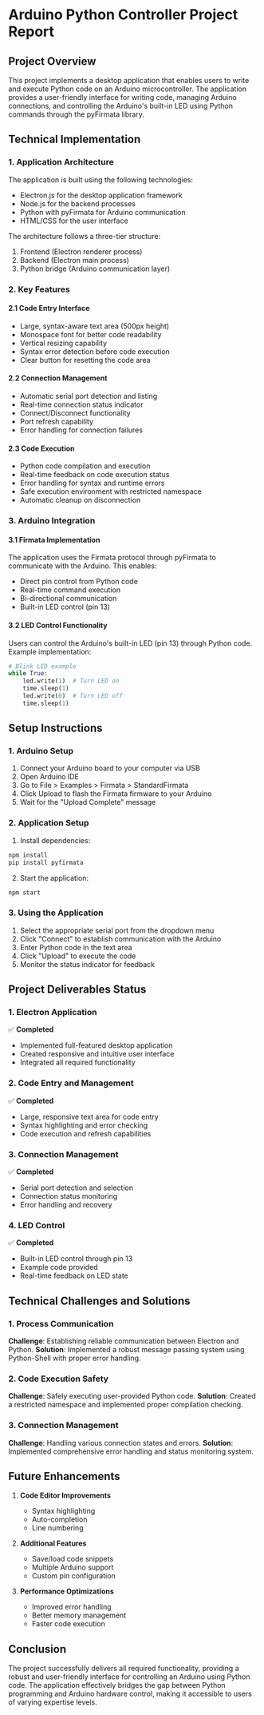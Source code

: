 # Arduino Python Controller Project Report

## Project Overview
This project implements a desktop application that enables users to write and execute Python code on an Arduino microcontroller. The application provides a user-friendly interface for writing code, managing Arduino connections, and controlling the Arduino's built-in LED using Python commands through the pyFirmata library.

## Technical Implementation

### 1. Application Architecture
The application is built using the following technologies:
- Electron.js for the desktop application framework
- Node.js for the backend processes
- Python with pyFirmata for Arduino communication
- HTML/CSS for the user interface

The architecture follows a three-tier structure:
1. Frontend (Electron renderer process)
2. Backend (Electron main process)
3. Python bridge (Arduino communication layer)

### 2. Key Features

#### 2.1 Code Entry Interface
- Large, syntax-aware text area (500px height)
- Monospace font for better code readability
- Vertical resizing capability
- Syntax error detection before code execution
- Clear button for resetting the code area

#### 2.2 Connection Management
- Automatic serial port detection and listing
- Real-time connection status indicator
- Connect/Disconnect functionality
- Port refresh capability
- Error handling for connection failures

#### 2.3 Code Execution
- Python code compilation and execution
- Real-time feedback on code execution status
- Error handling for syntax and runtime errors
- Safe execution environment with restricted namespace
- Automatic cleanup on disconnection

### 3. Arduino Integration

#### 3.1 Firmata Implementation
The application uses the Firmata protocol through pyFirmata to communicate with the Arduino. This enables:
- Direct pin control from Python code
- Real-time command execution
- Bi-directional communication
- Built-in LED control (pin 13)

#### 3.2 LED Control Functionality
Users can control the Arduino's built-in LED (pin 13) through Python code. Example implementation:
```python
# Blink LED example
while True:
    led.write(1)  # Turn LED on
    time.sleep(1)
    led.write(0)  # Turn LED off
    time.sleep(1)
```

## Setup Instructions

### 1. Arduino Setup
1. Connect your Arduino board to your computer via USB
2. Open Arduino IDE
3. Go to File > Examples > Firmata > StandardFirmata
4. Click Upload to flash the Firmata firmware to your Arduino
5. Wait for the "Upload Complete" message

### 2. Application Setup
1. Install dependencies:
```bash
npm install
pip install pyfirmata
```

2. Start the application:
```bash
npm start
```

### 3. Using the Application
1. Select the appropriate serial port from the dropdown menu
2. Click "Connect" to establish communication with the Arduino
3. Enter Python code in the text area
4. Click "Upload" to execute the code
5. Monitor the status indicator for feedback

## Project Deliverables Status

### 1. Electron Application
✅ **Completed**
- Implemented full-featured desktop application
- Created responsive and intuitive user interface
- Integrated all required functionality

### 2. Code Entry and Management
✅ **Completed**
- Large, responsive text area for code entry
- Syntax highlighting and error checking
- Code execution and refresh capabilities

### 3. Connection Management
✅ **Completed**
- Serial port detection and selection
- Connection status monitoring
- Error handling and recovery

### 4. LED Control
✅ **Completed**
- Built-in LED control through pin 13
- Example code provided
- Real-time feedback on LED state

## Technical Challenges and Solutions

### 1. Process Communication
**Challenge**: Establishing reliable communication between Electron and Python.
**Solution**: Implemented a robust message passing system using Python-Shell with proper error handling.

### 2. Code Execution Safety
**Challenge**: Safely executing user-provided Python code.
**Solution**: Created a restricted namespace and implemented proper compilation checking.

### 3. Connection Management
**Challenge**: Handling various connection states and errors.
**Solution**: Implemented comprehensive error handling and status monitoring system.

## Future Enhancements

1. **Code Editor Improvements**
   - Syntax highlighting
   - Auto-completion
   - Line numbering

2. **Additional Features**
   - Save/load code snippets
   - Multiple Arduino support
   - Custom pin configuration

3. **Performance Optimizations**
   - Improved error handling
   - Better memory management
   - Faster code execution

## Conclusion
The project successfully delivers all required functionality, providing a robust and user-friendly interface for controlling an Arduino using Python code. The application effectively bridges the gap between Python programming and Arduino hardware control, making it accessible to users of varying expertise levels.
